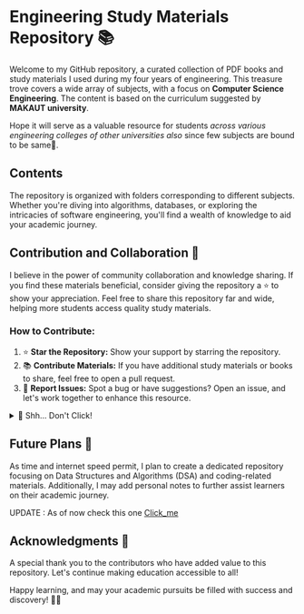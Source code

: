 # Engineering Study Materials Repository 📚

Welcome to my GitHub repository, a curated collection of PDF books and study materials I used during my four years of engineering. This treasure trove covers a wide array of subjects, with a focus on **Computer Science Engineering**. The content is based on the curriculum suggested by **MAKAUT university**.

Hope it will serve as a valuable resource for students _across various engineering colleges of other universities also_ since few subjects are bound to be same👀.

## Contents

The repository is organized with folders corresponding to different subjects. Whether you're diving into algorithms, databases, or exploring the intricacies of software engineering, you'll find a wealth of knowledge to aid your academic journey.

## Contribution and Collaboration 🤝

I believe in the power of community collaboration and knowledge sharing. If you find these materials beneficial, consider giving the repository a ⭐ to show your appreciation. Feel free to share this repository far and wide, helping more students access quality study materials.

### How to Contribute:

1. ⭐ **Star the Repository:** Show your support by starring the repository.
2. 📚 **Contribute Materials:** If you have additional study materials or books to share, feel free to open a pull request.
3. 🐛 **Report Issues:** Spot a bug or have suggestions? Open an issue, and let's work together to enhance this resource.

<details>
  <summary>🤫 Shh... Don't Click!</summary>

Well, since you couldn't resist clicking, here's a little secret for you: **_Studying is like a fine art. Some days it's a masterpiece, and other days it's more abstract. Embrace the process, and remember, laughter is the best study break! 😄_**

![Adorable Kitten](https://github.com/JoydeepMallick/Computer-Science-Engineering-Study-material-B-tech/assets/94801952/afaac9d9-8025-4af8-9551-a73e3dcd754d)

#### P.S. Starring the repository is optional, but it's like giving a virtual high-five! 🌟

</details>

## Future Plans 🚀

As time and internet speed permit, I plan to create a dedicated repository focusing on Data Structures and Algorithms (DSA) and coding-related materials. Additionally, I may add personal notes to further assist learners on their academic journey.

UPDATE : As of now check this one [Click_me](https://github.com/JoydeepMallick/DATA-STRUCTURE-ALGORITHMS)

## Acknowledgments 💙

A special thank you to the contributors who have added value to this repository. Let's continue making education accessible to all!

Happy learning, and may your academic pursuits be filled with success and discovery! 🚀📖
